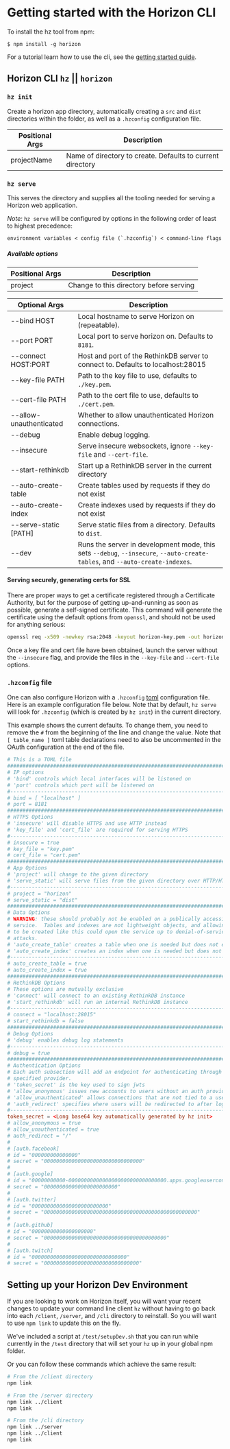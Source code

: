 # Getting started with the Horizon CLI

To install the hz tool from npm:

```
$ npm install -g horizon
```

For a tutorial learn how to use the cli, see the [getting started guide](/GETTING-STARTED.md).

## Horizon CLI `hz` || `horizon`

### `hz init`
Create a horizon app directory, automatically creating a `src` and `dist`
directories within the folder, as well as a `.hzconfig` configuration file.

Positional Args | Description
----------------|------------
projectName |  Name of directory to create. Defaults to current directory

### `hz serve`

This serves the directory and supplies all the tooling needed for serving a
Horizon web application.

*Note:* `hz serve` will be configured by options in the following order of
least to highest precedence:

```
environment variables < config file (`.hzconfig`) < command-line flags
```

##### Available options

Positional Args | Description
----------------|------------
project | Change to this directory before serving

Optional Args| Description
------------|----------------------------------
  --bind HOST         | Local hostname to serve Horizon on (repeatable).
  --port PORT         | Local port to serve horizon on. Defaults to `8181`.
  --connect HOST:PORT | Host and port of the RethinkDB server to connect to. Defaults to localhost:28015
  --key-file PATH     | Path to the key file to use, defaults to `./key.pem`.
  --cert-file PATH    | Path to the cert file to use, defaults to `./cert.pem`.
  --allow-unauthenticated | Whether to allow unauthenticated Horizon connections.
  --debug             | Enable debug logging.
  --insecure          | Serve insecure websockets, ignore `--key-file` and `--cert-file`.
  --start-rethinkdb   | Start up a RethinkDB server in the current directory
  --auto-create-table | Create tables used by requests if they do not exist
  --auto-create-index | Create indexes used by requests if they do not exist
  --serve-static [PATH] | Serve static files from a directory. Defaults to `dist`.
  --dev               | Runs the server in development mode, this sets `--debug`, `--insecure`, `--auto-create-tables`, and `--auto-create-indexes`.

#### Serving securely, generating certs for SSL

There are proper ways to get a certificate registered through a Certificate
Authority, but for the purpose of getting up-and-running as soon as possible,
generate a self-signed certificate.  This command will generate the certificate
using the default options from `openssl`, and should not be used for anything
serious:

```sh
openssl req -x509 -newkey rsa:2048 -keyout horizon-key.pem -out horizon-cert.pem -days 365 -nodes -batch
```

Once a key file and cert file have been obtained, launch the server without the `--insecure`
flag, and provide the files in the `--key-file` and `--cert-file` options.

### `.hzconfig` file

One can also configure Horizon with a `.hzconfig` [toml](https://github.com/toml-lang/toml) configuration file. Here is an example configuration file below. Note that by default, `hz serve` will look for `.hzconfig` (which is created by `hz init`) in the current directory.

This example shows the current defaults. To change them, you need to remove the `#` from the beginning of the line and change the value. Note that `[ table_name ]` toml table declarations need to also be uncommented in the OAuth configuration at the end of the file.

```toml
# This is a TOML file
###############################################################################
# IP options
# 'bind' controls which local interfaces will be listened on
# 'port' controls which port will be listened on
#------------------------------------------------------------------------------
# bind = [ "localhost" ]
# port = 8181
###############################################################################
# HTTPS Options
# 'insecure' will disable HTTPS and use HTTP instead
# 'key_file' and 'cert_file' are required for serving HTTPS
#------------------------------------------------------------------------------
# insecure = true
# key_file = "key.pem"
# cert_file = "cert.pem"
###############################################################################
# App Options
# 'project' will change to the given directory
# 'serve_static' will serve files from the given directory over HTTP/HTTPS
#------------------------------------------------------------------------------
# project = "horizon"
# serve_static = "dist"
###############################################################################
# Data Options
# WARNING: these should probably not be enabled on a publically accessible
# service.  Tables and indexes are not lightweight objects, and allowing them
# to be created like this could open the service up to denial-of-service
# attacks.
# 'auto_create_table' creates a table when one is needed but does not exist
# 'auto_create_index' creates an index when one is needed but does not exist
#------------------------------------------------------------------------------
# auto_create_table = true
# auto_create_index = true
###############################################################################
# RethinkDB Options
# These options are mutually exclusive
# 'connect' will connect to an existing RethinkDB instance
# 'start_rethinkdb' will run an internal RethinkDB instance
#------------------------------------------------------------------------------
# connect = "localhost:28015"
# start_rethinkdb = false
###############################################################################
# Debug Options
# 'debug' enables debug log statements
#------------------------------------------------------------------------------
# debug = true
###############################################################################
# Authentication Options
# Each auth subsection will add an endpoint for authenticating through the
# specified provider.
# 'token_secret' is the key used to sign jwts
# 'allow_anonymous' issues new accounts to users without an auth provider
# 'allow_unauthenticated' allows connections that are not tied to a user id
# 'auth_redirect' specifies where users will be redirected to after login
#------------------------------------------------------------------------------
token_secret = <Long base64 key automatically generated by hz init>
# allow_anonymous = true
# allow_unauthenticated = true
# auth_redirect = "/"
#
# [auth.facebook]
# id = "000000000000000"
# secret = "00000000000000000000000000000000"
#
# [auth.google]
# id = "00000000000-00000000000000000000000000000000.apps.googleusercontent.com"
# secret = "000000000000000000000000"
#
# [auth.twitter]
# id = "0000000000000000000000000"
# secret = "00000000000000000000000000000000000000000000000000"
#
# [auth.github]
# id = "00000000000000000000"
# secret = "0000000000000000000000000000000000000000"
#
# [auth.twitch]
# id = "0000000000000000000000000000000"
# secret = "0000000000000000000000000000000"
```


## Setting up your Horizon Dev Environment

If you are looking to work on Horizon itself, you will want your recent
changes to update your command line client `hz` without having to go back
into each `/client`, `/server`, and `/cli` directory to reinstall. So you
will want to use `npm link` to update this on the fly.

We've included a script at `/test/setupDev.sh` that you can run while
currently in the `/test` directory that will set your `hz` up in your
global npm folder.

Or you can follow these commands which achieve the same result:

```bash
# From the /client directory
npm link

# From the /server directory
npm link ../client
npm link

# From the /cli directory
npm link ../server
npm link ../client
npm link
```
